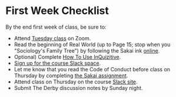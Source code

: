# First Week Checklist


By the end first week of class, be sure to:

- Attend [Tuesday class](https://unc.zoom.us/j/96531859232) on Zoom.
- Read the beginning of Real World (up to Page 15; stop when you "Sociology's Family Tree") by following the Sakai ink [online](https://sakai.unc.edu/x/vXj4iP).
- Optional) Complete [How To Use InQuizitive](https://sakai.unc.edu/access/basiclti/site/3bab92f4-af18-42cb-bc83-86c9231667b2/efa9f5ff-20ce-4836-b60d-1b22ce9bce1a).
- [Sign up for the course Slack space](https://soci101.slack.com/signup#/).
- Let me know that you read the Code of Conduct before class on Thursday by completing [the Sakai assignment](https://sakai.unc.edu/portal/directtool/ee60f1c9-6df2-4afd-beba-15e9160de97c/).
- Attend class on Thursday on the course [Slack site](http://soci101.slack.com).
- Submit The Derby discussion notes by Sunday night.
